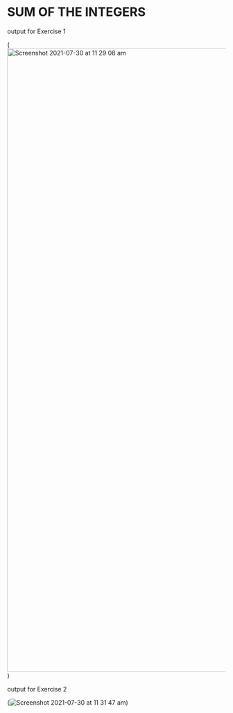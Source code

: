 # SUM OF THE INTEGERS
output for Exercise 1

(<img width="1440" alt="Screenshot 2021-07-30 at 11 29 08 am" src="https://user-images.githubusercontent.com/75560289/127643103-e78fa7ff-22b2-43bb-aa39-4ba5fdb3eca0.png">)

output for Exercise 2

(![Screenshot 2021-07-30 at 11 31 47 am](https://user-images.githubusercontent.com/75560289/127643739-2ca62828-7843-49e2-80ff-633096621d0b.png))
